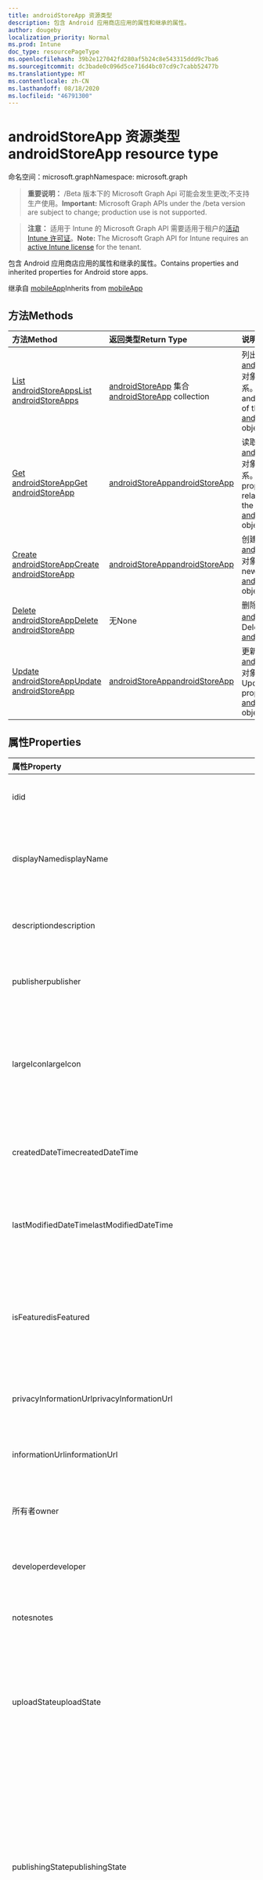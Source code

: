 ```yaml
---
title: androidStoreApp 资源类型
description: 包含 Android 应用商店应用的属性和继承的属性。
author: dougeby
localization_priority: Normal
ms.prod: Intune
doc_type: resourcePageType
ms.openlocfilehash: 39b2e127042fd280af5b24c8e543315ddd9c7ba6
ms.sourcegitcommit: dc3bade0c096d5ce716d4bc07cd9c7cabb52477b
ms.translationtype: MT
ms.contentlocale: zh-CN
ms.lasthandoff: 08/18/2020
ms.locfileid: "46791300"
---
```

# <a name="androidstoreapp-resource-type"></a><span data-ttu-id="b6606-103">androidStoreApp 资源类型</span><span class="sxs-lookup"><span data-stu-id="b6606-103">androidStoreApp resource type</span></span>

<span data-ttu-id="b6606-104">命名空间：microsoft.graph</span><span class="sxs-lookup"><span data-stu-id="b6606-104">Namespace: microsoft.graph</span></span>

> <span data-ttu-id="b6606-105">**重要说明：** /Beta 版本下的 Microsoft Graph Api 可能会发生更改;不支持生产使用。</span><span class="sxs-lookup"><span data-stu-id="b6606-105">**Important:** Microsoft Graph APIs under the /beta version are subject to change; production use is not supported.</span></span>

> <span data-ttu-id="b6606-106">**注意：** 适用于 Intune 的 Microsoft Graph API 需要适用于租户的[活动 Intune 许可证](https://go.microsoft.com/fwlink/?linkid=839381)。</span><span class="sxs-lookup"><span data-stu-id="b6606-106">**Note:** The Microsoft Graph API for Intune requires an [active Intune license](https://go.microsoft.com/fwlink/?linkid=839381) for the tenant.</span></span>

<span data-ttu-id="b6606-107">包含 Android 应用商店应用的属性和继承的属性。</span><span class="sxs-lookup"><span data-stu-id="b6606-107">Contains properties and inherited properties for Android store apps.</span></span>


<span data-ttu-id="b6606-108">继承自 [mobileApp](../resources/intune-shared-mobileapp.md)</span><span class="sxs-lookup"><span data-stu-id="b6606-108">Inherits from [mobileApp](../resources/intune-shared-mobileapp.md)</span></span>

## <a name="methods"></a><span data-ttu-id="b6606-109">方法</span><span class="sxs-lookup"><span data-stu-id="b6606-109">Methods</span></span>
|<span data-ttu-id="b6606-110">方法</span><span class="sxs-lookup"><span data-stu-id="b6606-110">Method</span></span>|<span data-ttu-id="b6606-111">返回类型</span><span class="sxs-lookup"><span data-stu-id="b6606-111">Return Type</span></span>|<span data-ttu-id="b6606-112">说明</span><span class="sxs-lookup"><span data-stu-id="b6606-112">Description</span></span>|
|:---|:---|:---|
|[<span data-ttu-id="b6606-113">List androidStoreApps</span><span class="sxs-lookup"><span data-stu-id="b6606-113">List androidStoreApps</span></span>](../api/intune-apps-androidstoreapp-list.md)|<span data-ttu-id="b6606-114">[androidStoreApp](../resources/intune-apps-androidstoreapp.md) 集合</span><span class="sxs-lookup"><span data-stu-id="b6606-114">[androidStoreApp](../resources/intune-apps-androidstoreapp.md) collection</span></span>|<span data-ttu-id="b6606-115">列出 [androidStoreApp](../resources/intune-apps-androidstoreapp.md) 对象的属性和关系。</span><span class="sxs-lookup"><span data-stu-id="b6606-115">List properties and relationships of the [androidStoreApp](../resources/intune-apps-androidstoreapp.md) objects.</span></span>|
|[<span data-ttu-id="b6606-116">Get androidStoreApp</span><span class="sxs-lookup"><span data-stu-id="b6606-116">Get androidStoreApp</span></span>](../api/intune-apps-androidstoreapp-get.md)|[<span data-ttu-id="b6606-117">androidStoreApp</span><span class="sxs-lookup"><span data-stu-id="b6606-117">androidStoreApp</span></span>](../resources/intune-apps-androidstoreapp.md)|<span data-ttu-id="b6606-118">读取 [androidStoreApp](../resources/intune-apps-androidstoreapp.md) 对象的属性和关系。</span><span class="sxs-lookup"><span data-stu-id="b6606-118">Read properties and relationships of the [androidStoreApp](../resources/intune-apps-androidstoreapp.md) object.</span></span>|
|[<span data-ttu-id="b6606-119">Create androidStoreApp</span><span class="sxs-lookup"><span data-stu-id="b6606-119">Create androidStoreApp</span></span>](../api/intune-apps-androidstoreapp-create.md)|[<span data-ttu-id="b6606-120">androidStoreApp</span><span class="sxs-lookup"><span data-stu-id="b6606-120">androidStoreApp</span></span>](../resources/intune-apps-androidstoreapp.md)|<span data-ttu-id="b6606-121">创建新的 [androidStoreApp](../resources/intune-apps-androidstoreapp.md) 对象。</span><span class="sxs-lookup"><span data-stu-id="b6606-121">Create a new [androidStoreApp](../resources/intune-apps-androidstoreapp.md) object.</span></span>|
|[<span data-ttu-id="b6606-122">Delete androidStoreApp</span><span class="sxs-lookup"><span data-stu-id="b6606-122">Delete androidStoreApp</span></span>](../api/intune-apps-androidstoreapp-delete.md)|<span data-ttu-id="b6606-123">无</span><span class="sxs-lookup"><span data-stu-id="b6606-123">None</span></span>|<span data-ttu-id="b6606-124">删除 [androidStoreApp](../resources/intune-apps-androidstoreapp.md)。</span><span class="sxs-lookup"><span data-stu-id="b6606-124">Deletes a [androidStoreApp](../resources/intune-apps-androidstoreapp.md).</span></span>|
|[<span data-ttu-id="b6606-125">Update androidStoreApp</span><span class="sxs-lookup"><span data-stu-id="b6606-125">Update androidStoreApp</span></span>](../api/intune-apps-androidstoreapp-update.md)|[<span data-ttu-id="b6606-126">androidStoreApp</span><span class="sxs-lookup"><span data-stu-id="b6606-126">androidStoreApp</span></span>](../resources/intune-apps-androidstoreapp.md)|<span data-ttu-id="b6606-127">更新 [androidStoreApp](../resources/intune-apps-androidstoreapp.md) 对象的属性。</span><span class="sxs-lookup"><span data-stu-id="b6606-127">Update the properties of a [androidStoreApp](../resources/intune-apps-androidstoreapp.md) object.</span></span>|

## <a name="properties"></a><span data-ttu-id="b6606-128">属性</span><span class="sxs-lookup"><span data-stu-id="b6606-128">Properties</span></span>
|<span data-ttu-id="b6606-129">属性</span><span class="sxs-lookup"><span data-stu-id="b6606-129">Property</span></span>|<span data-ttu-id="b6606-130">类型</span><span class="sxs-lookup"><span data-stu-id="b6606-130">Type</span></span>|<span data-ttu-id="b6606-131">说明</span><span class="sxs-lookup"><span data-stu-id="b6606-131">Description</span></span>|
|:---|:---|:---|
|<span data-ttu-id="b6606-132">id</span><span class="sxs-lookup"><span data-stu-id="b6606-132">id</span></span>|<span data-ttu-id="b6606-133">String</span><span class="sxs-lookup"><span data-stu-id="b6606-133">String</span></span>|<span data-ttu-id="b6606-134">实体的键。</span><span class="sxs-lookup"><span data-stu-id="b6606-134">Key of the entity.</span></span> <span data-ttu-id="b6606-135">继承自 [mobileApp](../resources/intune-shared-mobileapp.md)</span><span class="sxs-lookup"><span data-stu-id="b6606-135">Inherited from [mobileApp](../resources/intune-shared-mobileapp.md)</span></span>|
|<span data-ttu-id="b6606-136">displayName</span><span class="sxs-lookup"><span data-stu-id="b6606-136">displayName</span></span>|<span data-ttu-id="b6606-137">String</span><span class="sxs-lookup"><span data-stu-id="b6606-137">String</span></span>|<span data-ttu-id="b6606-138">管理员提供或导入的应用标题。</span><span class="sxs-lookup"><span data-stu-id="b6606-138">The admin provided or imported title of the app.</span></span> <span data-ttu-id="b6606-139">继承自 [mobileApp](../resources/intune-shared-mobileapp.md)</span><span class="sxs-lookup"><span data-stu-id="b6606-139">Inherited from [mobileApp](../resources/intune-shared-mobileapp.md)</span></span>|
|<span data-ttu-id="b6606-140">description</span><span class="sxs-lookup"><span data-stu-id="b6606-140">description</span></span>|<span data-ttu-id="b6606-141">String</span><span class="sxs-lookup"><span data-stu-id="b6606-141">String</span></span>|<span data-ttu-id="b6606-142">应用的说明。</span><span class="sxs-lookup"><span data-stu-id="b6606-142">The description of the app.</span></span> <span data-ttu-id="b6606-143">继承自 [mobileApp](../resources/intune-shared-mobileapp.md)</span><span class="sxs-lookup"><span data-stu-id="b6606-143">Inherited from [mobileApp](../resources/intune-shared-mobileapp.md)</span></span>|
|<span data-ttu-id="b6606-144">publisher</span><span class="sxs-lookup"><span data-stu-id="b6606-144">publisher</span></span>|<span data-ttu-id="b6606-145">String</span><span class="sxs-lookup"><span data-stu-id="b6606-145">String</span></span>|<span data-ttu-id="b6606-146">应用的发布者。</span><span class="sxs-lookup"><span data-stu-id="b6606-146">The publisher of the app.</span></span> <span data-ttu-id="b6606-147">继承自 [mobileApp](../resources/intune-shared-mobileapp.md)</span><span class="sxs-lookup"><span data-stu-id="b6606-147">Inherited from [mobileApp](../resources/intune-shared-mobileapp.md)</span></span>|
|<span data-ttu-id="b6606-148">largeIcon</span><span class="sxs-lookup"><span data-stu-id="b6606-148">largeIcon</span></span>|[<span data-ttu-id="b6606-149">mimeContent</span><span class="sxs-lookup"><span data-stu-id="b6606-149">mimeContent</span></span>](../resources/intune-shared-mimecontent.md)|<span data-ttu-id="b6606-150">要显示在应用详细信息中并用于图标上传的大图标。</span><span class="sxs-lookup"><span data-stu-id="b6606-150">The large icon, to be displayed in the app details and used for upload of the icon.</span></span> <span data-ttu-id="b6606-151">继承自 [mobileApp](../resources/intune-shared-mobileapp.md)</span><span class="sxs-lookup"><span data-stu-id="b6606-151">Inherited from [mobileApp](../resources/intune-shared-mobileapp.md)</span></span>|
|<span data-ttu-id="b6606-152">createdDateTime</span><span class="sxs-lookup"><span data-stu-id="b6606-152">createdDateTime</span></span>|<span data-ttu-id="b6606-153">DateTimeOffset</span><span class="sxs-lookup"><span data-stu-id="b6606-153">DateTimeOffset</span></span>|<span data-ttu-id="b6606-154">创建应用的日期和时间。</span><span class="sxs-lookup"><span data-stu-id="b6606-154">The date and time the app was created.</span></span> <span data-ttu-id="b6606-155">继承自 [mobileApp](../resources/intune-shared-mobileapp.md)</span><span class="sxs-lookup"><span data-stu-id="b6606-155">Inherited from [mobileApp](../resources/intune-shared-mobileapp.md)</span></span>|
|<span data-ttu-id="b6606-156">lastModifiedDateTime</span><span class="sxs-lookup"><span data-stu-id="b6606-156">lastModifiedDateTime</span></span>|<span data-ttu-id="b6606-157">DateTimeOffset</span><span class="sxs-lookup"><span data-stu-id="b6606-157">DateTimeOffset</span></span>|<span data-ttu-id="b6606-158">上次修改应用的日期和时间。</span><span class="sxs-lookup"><span data-stu-id="b6606-158">The date and time the app was last modified.</span></span> <span data-ttu-id="b6606-159">继承自 [mobileApp](../resources/intune-shared-mobileapp.md)</span><span class="sxs-lookup"><span data-stu-id="b6606-159">Inherited from [mobileApp](../resources/intune-shared-mobileapp.md)</span></span>|
|<span data-ttu-id="b6606-160">isFeatured</span><span class="sxs-lookup"><span data-stu-id="b6606-160">isFeatured</span></span>|<span data-ttu-id="b6606-161">Boolean</span><span class="sxs-lookup"><span data-stu-id="b6606-161">Boolean</span></span>|<span data-ttu-id="b6606-162">指示应用是否被管理员标记为特色的值。继承自 [mobileApp](../resources/intune-shared-mobileapp.md)</span><span class="sxs-lookup"><span data-stu-id="b6606-162">The value indicating whether the app is marked as featured by the admin. Inherited from [mobileApp](../resources/intune-shared-mobileapp.md)</span></span>|
|<span data-ttu-id="b6606-163">privacyInformationUrl</span><span class="sxs-lookup"><span data-stu-id="b6606-163">privacyInformationUrl</span></span>|<span data-ttu-id="b6606-164">String</span><span class="sxs-lookup"><span data-stu-id="b6606-164">String</span></span>|<span data-ttu-id="b6606-165">隐私声明 URL。</span><span class="sxs-lookup"><span data-stu-id="b6606-165">The privacy statement Url.</span></span> <span data-ttu-id="b6606-166">继承自 [mobileApp](../resources/intune-shared-mobileapp.md)</span><span class="sxs-lookup"><span data-stu-id="b6606-166">Inherited from [mobileApp](../resources/intune-shared-mobileapp.md)</span></span>|
|<span data-ttu-id="b6606-167">informationUrl</span><span class="sxs-lookup"><span data-stu-id="b6606-167">informationUrl</span></span>|<span data-ttu-id="b6606-168">String</span><span class="sxs-lookup"><span data-stu-id="b6606-168">String</span></span>|<span data-ttu-id="b6606-169">详细信息 URL。</span><span class="sxs-lookup"><span data-stu-id="b6606-169">The more information Url.</span></span> <span data-ttu-id="b6606-170">继承自 [mobileApp](../resources/intune-shared-mobileapp.md)</span><span class="sxs-lookup"><span data-stu-id="b6606-170">Inherited from [mobileApp](../resources/intune-shared-mobileapp.md)</span></span>|
|<span data-ttu-id="b6606-171">所有者</span><span class="sxs-lookup"><span data-stu-id="b6606-171">owner</span></span>|<span data-ttu-id="b6606-172">String</span><span class="sxs-lookup"><span data-stu-id="b6606-172">String</span></span>|<span data-ttu-id="b6606-173">应用的所有者。</span><span class="sxs-lookup"><span data-stu-id="b6606-173">The owner of the app.</span></span> <span data-ttu-id="b6606-174">继承自 [mobileApp](../resources/intune-shared-mobileapp.md)</span><span class="sxs-lookup"><span data-stu-id="b6606-174">Inherited from [mobileApp](../resources/intune-shared-mobileapp.md)</span></span>|
|<span data-ttu-id="b6606-175">developer</span><span class="sxs-lookup"><span data-stu-id="b6606-175">developer</span></span>|<span data-ttu-id="b6606-176">String</span><span class="sxs-lookup"><span data-stu-id="b6606-176">String</span></span>|<span data-ttu-id="b6606-177">应用的开发者。</span><span class="sxs-lookup"><span data-stu-id="b6606-177">The developer of the app.</span></span> <span data-ttu-id="b6606-178">继承自 [mobileApp](../resources/intune-shared-mobileapp.md)</span><span class="sxs-lookup"><span data-stu-id="b6606-178">Inherited from [mobileApp](../resources/intune-shared-mobileapp.md)</span></span>|
|<span data-ttu-id="b6606-179">notes</span><span class="sxs-lookup"><span data-stu-id="b6606-179">notes</span></span>|<span data-ttu-id="b6606-180">String</span><span class="sxs-lookup"><span data-stu-id="b6606-180">String</span></span>|<span data-ttu-id="b6606-181">应用的备注。</span><span class="sxs-lookup"><span data-stu-id="b6606-181">Notes for the app.</span></span> <span data-ttu-id="b6606-182">继承自 [mobileApp](../resources/intune-shared-mobileapp.md)</span><span class="sxs-lookup"><span data-stu-id="b6606-182">Inherited from [mobileApp](../resources/intune-shared-mobileapp.md)</span></span>|
|<span data-ttu-id="b6606-183">uploadState</span><span class="sxs-lookup"><span data-stu-id="b6606-183">uploadState</span></span>|<span data-ttu-id="b6606-184">Int32</span><span class="sxs-lookup"><span data-stu-id="b6606-184">Int32</span></span>|<span data-ttu-id="b6606-185">上载状态。</span><span class="sxs-lookup"><span data-stu-id="b6606-185">The upload state.</span></span> <span data-ttu-id="b6606-186">可能的值包括： 0- `Not Ready` 、1- `Ready` 、2- `Processing` 。</span><span class="sxs-lookup"><span data-stu-id="b6606-186">Possible values are: 0 - `Not Ready`, 1 - `Ready`, 2 - `Processing`.</span></span> <span data-ttu-id="b6606-187">继承自 [mobileApp](../resources/intune-shared-mobileapp.md)</span><span class="sxs-lookup"><span data-stu-id="b6606-187">Inherited from [mobileApp](../resources/intune-shared-mobileapp.md)</span></span>|
|<span data-ttu-id="b6606-188">publishingState</span><span class="sxs-lookup"><span data-stu-id="b6606-188">publishingState</span></span>|[<span data-ttu-id="b6606-189">mobileAppPublishingState</span><span class="sxs-lookup"><span data-stu-id="b6606-189">mobileAppPublishingState</span></span>](../resources/intune-apps-mobileapppublishingstate.md)|<span data-ttu-id="b6606-190">应用的发布状态。</span><span class="sxs-lookup"><span data-stu-id="b6606-190">The publishing state for the app.</span></span> <span data-ttu-id="b6606-191">除非应用已发布，否则无法分配应用。</span><span class="sxs-lookup"><span data-stu-id="b6606-191">The app cannot be assigned unless the app is published.</span></span> <span data-ttu-id="b6606-192">继承自 [mobileApp](../resources/intune-shared-mobileapp.md)。</span><span class="sxs-lookup"><span data-stu-id="b6606-192">Inherited from [mobileApp](../resources/intune-shared-mobileapp.md).</span></span> <span data-ttu-id="b6606-193">可取值为：`notPublished`、`processing`、`published`。</span><span class="sxs-lookup"><span data-stu-id="b6606-193">Possible values are: `notPublished`, `processing`, `published`.</span></span>|
|<span data-ttu-id="b6606-194">isAssigned</span><span class="sxs-lookup"><span data-stu-id="b6606-194">isAssigned</span></span>|<span data-ttu-id="b6606-195">Boolean</span><span class="sxs-lookup"><span data-stu-id="b6606-195">Boolean</span></span>|<span data-ttu-id="b6606-196">指示是否至少向一个组分配了应用程序的值。</span><span class="sxs-lookup"><span data-stu-id="b6606-196">The value indicating whether the app is assigned to at least one group.</span></span> <span data-ttu-id="b6606-197">继承自 [mobileApp](../resources/intune-shared-mobileapp.md)</span><span class="sxs-lookup"><span data-stu-id="b6606-197">Inherited from [mobileApp](../resources/intune-shared-mobileapp.md)</span></span>|
|<span data-ttu-id="b6606-198">roleScopeTagIds</span><span class="sxs-lookup"><span data-stu-id="b6606-198">roleScopeTagIds</span></span>|<span data-ttu-id="b6606-199">字符串集合</span><span class="sxs-lookup"><span data-stu-id="b6606-199">String collection</span></span>|<span data-ttu-id="b6606-200">此移动应用的作用域标记 id 列表。</span><span class="sxs-lookup"><span data-stu-id="b6606-200">List of scope tag ids for this mobile app.</span></span> <span data-ttu-id="b6606-201">继承自 [mobileApp](../resources/intune-shared-mobileapp.md)</span><span class="sxs-lookup"><span data-stu-id="b6606-201">Inherited from [mobileApp](../resources/intune-shared-mobileapp.md)</span></span>|
|<span data-ttu-id="b6606-202">dependentAppCount</span><span class="sxs-lookup"><span data-stu-id="b6606-202">dependentAppCount</span></span>|<span data-ttu-id="b6606-203">Int32</span><span class="sxs-lookup"><span data-stu-id="b6606-203">Int32</span></span>|<span data-ttu-id="b6606-204">子应用程序的依赖项总数。</span><span class="sxs-lookup"><span data-stu-id="b6606-204">The total number of dependencies the child app has.</span></span> <span data-ttu-id="b6606-205">继承自 [mobileApp](../resources/intune-shared-mobileapp.md)</span><span class="sxs-lookup"><span data-stu-id="b6606-205">Inherited from [mobileApp](../resources/intune-shared-mobileapp.md)</span></span>|
|<span data-ttu-id="b6606-206">packageId</span><span class="sxs-lookup"><span data-stu-id="b6606-206">packageId</span></span>|<span data-ttu-id="b6606-207">String</span><span class="sxs-lookup"><span data-stu-id="b6606-207">String</span></span>|<span data-ttu-id="b6606-208">包标识符。</span><span class="sxs-lookup"><span data-stu-id="b6606-208">The package identifier.</span></span>|
|<span data-ttu-id="b6606-209">appIdentifier</span><span class="sxs-lookup"><span data-stu-id="b6606-209">appIdentifier</span></span>|<span data-ttu-id="b6606-210">String</span><span class="sxs-lookup"><span data-stu-id="b6606-210">String</span></span>|<span data-ttu-id="b6606-211">标识名称。</span><span class="sxs-lookup"><span data-stu-id="b6606-211">The Identity Name.</span></span>|
|<span data-ttu-id="b6606-212">appStoreUrl</span><span class="sxs-lookup"><span data-stu-id="b6606-212">appStoreUrl</span></span>|<span data-ttu-id="b6606-213">String</span><span class="sxs-lookup"><span data-stu-id="b6606-213">String</span></span>|<span data-ttu-id="b6606-214">Android 应用商店 URL。</span><span class="sxs-lookup"><span data-stu-id="b6606-214">The Android app store URL.</span></span>|
|<span data-ttu-id="b6606-215">minimumSupportedOperatingSystem</span><span class="sxs-lookup"><span data-stu-id="b6606-215">minimumSupportedOperatingSystem</span></span>|[<span data-ttu-id="b6606-216">androidMinimumOperatingSystem</span><span class="sxs-lookup"><span data-stu-id="b6606-216">androidMinimumOperatingSystem</span></span>](../resources/intune-apps-androidminimumoperatingsystem.md)|<span data-ttu-id="b6606-217">最低适用操作系统的值。</span><span class="sxs-lookup"><span data-stu-id="b6606-217">The value for the minimum applicable operating system.</span></span>|

## <a name="relationships"></a><span data-ttu-id="b6606-218">关系</span><span class="sxs-lookup"><span data-stu-id="b6606-218">Relationships</span></span>
|<span data-ttu-id="b6606-219">关系</span><span class="sxs-lookup"><span data-stu-id="b6606-219">Relationship</span></span>|<span data-ttu-id="b6606-220">类型</span><span class="sxs-lookup"><span data-stu-id="b6606-220">Type</span></span>|<span data-ttu-id="b6606-221">说明</span><span class="sxs-lookup"><span data-stu-id="b6606-221">Description</span></span>|
|:---|:---|:---|
|<span data-ttu-id="b6606-222">categories</span><span class="sxs-lookup"><span data-stu-id="b6606-222">categories</span></span>|<span data-ttu-id="b6606-223">[mobileAppCategory](../resources/intune-apps-mobileappcategory.md) 集合</span><span class="sxs-lookup"><span data-stu-id="b6606-223">[mobileAppCategory](../resources/intune-apps-mobileappcategory.md) collection</span></span>|<span data-ttu-id="b6606-224">此应用的类别列表。</span><span class="sxs-lookup"><span data-stu-id="b6606-224">The list of categories for this app.</span></span> <span data-ttu-id="b6606-225">继承自 [mobileApp](../resources/intune-shared-mobileapp.md)</span><span class="sxs-lookup"><span data-stu-id="b6606-225">Inherited from [mobileApp](../resources/intune-shared-mobileapp.md)</span></span>|
|<span data-ttu-id="b6606-226">assignments</span><span class="sxs-lookup"><span data-stu-id="b6606-226">assignments</span></span>|<span data-ttu-id="b6606-227">[mobileAppAssignment](../resources/intune-apps-mobileappassignment.md) 集合</span><span class="sxs-lookup"><span data-stu-id="b6606-227">[mobileAppAssignment](../resources/intune-apps-mobileappassignment.md) collection</span></span>|<span data-ttu-id="b6606-228">此移动应用的组分配的列表。</span><span class="sxs-lookup"><span data-stu-id="b6606-228">The list of group assignments for this mobile app.</span></span> <span data-ttu-id="b6606-229">继承自 [mobileApp](../resources/intune-shared-mobileapp.md)</span><span class="sxs-lookup"><span data-stu-id="b6606-229">Inherited from [mobileApp](../resources/intune-shared-mobileapp.md)</span></span>|
|<span data-ttu-id="b6606-230">installSummary</span><span class="sxs-lookup"><span data-stu-id="b6606-230">installSummary</span></span>|[<span data-ttu-id="b6606-231">mobileAppInstallSummary</span><span class="sxs-lookup"><span data-stu-id="b6606-231">mobileAppInstallSummary</span></span>](../resources/intune-apps-mobileappinstallsummary.md)|<span data-ttu-id="b6606-232">移动应用安装摘要。</span><span class="sxs-lookup"><span data-stu-id="b6606-232">Mobile App Install Summary.</span></span> <span data-ttu-id="b6606-233">继承自 [mobileApp](../resources/intune-shared-mobileapp.md)</span><span class="sxs-lookup"><span data-stu-id="b6606-233">Inherited from [mobileApp](../resources/intune-shared-mobileapp.md)</span></span>|
|<span data-ttu-id="b6606-234">deviceStatuses</span><span class="sxs-lookup"><span data-stu-id="b6606-234">deviceStatuses</span></span>|<span data-ttu-id="b6606-235">[mobileAppInstallStatus](../resources/intune-apps-mobileappinstallstatus.md) 集合</span><span class="sxs-lookup"><span data-stu-id="b6606-235">[mobileAppInstallStatus](../resources/intune-apps-mobileappinstallstatus.md) collection</span></span>|<span data-ttu-id="b6606-236">此移动应用程序的安装状态列表。</span><span class="sxs-lookup"><span data-stu-id="b6606-236">The list of installation states for this mobile app.</span></span> <span data-ttu-id="b6606-237">继承自 [mobileApp](../resources/intune-shared-mobileapp.md)</span><span class="sxs-lookup"><span data-stu-id="b6606-237">Inherited from [mobileApp](../resources/intune-shared-mobileapp.md)</span></span>|
|<span data-ttu-id="b6606-238">userStatuses</span><span class="sxs-lookup"><span data-stu-id="b6606-238">userStatuses</span></span>|<span data-ttu-id="b6606-239">[userAppInstallStatus](../resources/intune-apps-userappinstallstatus.md) 集合</span><span class="sxs-lookup"><span data-stu-id="b6606-239">[userAppInstallStatus](../resources/intune-apps-userappinstallstatus.md) collection</span></span>|<span data-ttu-id="b6606-240">此移动应用程序的安装状态列表。</span><span class="sxs-lookup"><span data-stu-id="b6606-240">The list of installation states for this mobile app.</span></span> <span data-ttu-id="b6606-241">继承自 [mobileApp](../resources/intune-shared-mobileapp.md)</span><span class="sxs-lookup"><span data-stu-id="b6606-241">Inherited from [mobileApp](../resources/intune-shared-mobileapp.md)</span></span>|
|<span data-ttu-id="b6606-242">相互</span><span class="sxs-lookup"><span data-stu-id="b6606-242">relationships</span></span>|<span data-ttu-id="b6606-243">[mobileAppRelationship](../resources/intune-apps-mobileapprelationship.md) 集合</span><span class="sxs-lookup"><span data-stu-id="b6606-243">[mobileAppRelationship](../resources/intune-apps-mobileapprelationship.md) collection</span></span>|<span data-ttu-id="b6606-244">此移动应用的关系列表。</span><span class="sxs-lookup"><span data-stu-id="b6606-244">List of relationships for this mobile app.</span></span> <span data-ttu-id="b6606-245">继承自 [mobileApp](../resources/intune-shared-mobileapp.md)</span><span class="sxs-lookup"><span data-stu-id="b6606-245">Inherited from [mobileApp](../resources/intune-shared-mobileapp.md)</span></span>|

## <a name="json-representation"></a><span data-ttu-id="b6606-246">JSON 表示形式</span><span class="sxs-lookup"><span data-stu-id="b6606-246">JSON Representation</span></span>
<span data-ttu-id="b6606-247">下面是资源的 JSON 表示形式。</span><span class="sxs-lookup"><span data-stu-id="b6606-247">Here is a JSON representation of the resource.</span></span>
<!-- {
  "blockType": "resource",
  "keyProperty": "id",
  "@odata.type": "microsoft.graph.androidStoreApp"
}
-->
``` json
{
  "@odata.type": "#microsoft.graph.androidStoreApp",
  "id": "String (identifier)",
  "displayName": "String",
  "description": "String",
  "publisher": "String",
  "largeIcon": {
    "@odata.type": "microsoft.graph.mimeContent",
    "type": "String",
    "value": "binary"
  },
  "createdDateTime": "String (timestamp)",
  "lastModifiedDateTime": "String (timestamp)",
  "isFeatured": true,
  "privacyInformationUrl": "String",
  "informationUrl": "String",
  "owner": "String",
  "developer": "String",
  "notes": "String",
  "uploadState": 1024,
  "publishingState": "String",
  "isAssigned": true,
  "roleScopeTagIds": [
    "String"
  ],
  "dependentAppCount": 1024,
  "packageId": "String",
  "appIdentifier": "String",
  "appStoreUrl": "String",
  "minimumSupportedOperatingSystem": {
    "@odata.type": "microsoft.graph.androidMinimumOperatingSystem",
    "v4_0": true,
    "v4_0_3": true,
    "v4_1": true,
    "v4_2": true,
    "v4_3": true,
    "v4_4": true,
    "v5_0": true,
    "v5_1": true,
    "v6_0": true,
    "v7_0": true,
    "v7_1": true,
    "v8_0": true,
    "v8_1": true,
    "v9_0": true
  }
}
```



